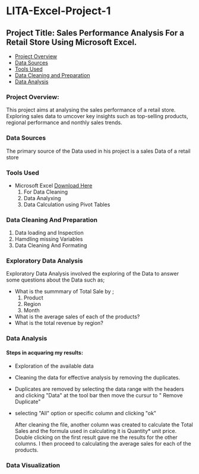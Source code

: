 # LITA-Excel-Project-1

## Project Title: Sales Performance Analysis For a Retail Store Using Microsoft Excel.

- [Project Overview](#project-overview)
- [Data Sources](#data-sources)
- [Tools Used](#tools-used)
- [Data Cleaning and Preparation](#data-cleaning-and-preparation)
- [Data Analysis](#data-analysis)

### Project Overview: 
This project aims at analysing the sales performance of a retail store. Exploring sales data to umcover key insights such as top-selling products, regional performance and nonthly sales trends.

### Data Sources

The primary source of the Data used in his project is a sales Data of a retail store

### Tools Used
- Microsoft Excel [Download Here](https://www.microsoft.com)
  1. For Data Cleaning
  2. Data Analyxing
  3. Data Calculation using Pivot Tables

### Data Cleaning And Preparation

1. Data loading and Inspection
2. Hamdling missing Variables
3. Data Cleaning And Formating

### Exploratory Data Analysis
Exploratory Data Analysis involved the exploring of the Data to answer some questions about the Data such as;
- What is the summmary of Total Sale by ;
  1. Product
  2. Region
  3. Month
- What is the average sales of each of the products?
- What is the total revenue by region?

### Data Analysis 
#### Steps in acquaring my results: 
- Exploration of the available data
- Cleaning the data for effective analysis by removing the duplicates.
- Duplicates are removed by selecting the data range with the headers and clicking "Data" at the tool bar then move the cursur to " Remove Duplicate"
- selecting "All" option or specific column and clicking "ok"

  After cleaning the file, another column was created to calculate the Total Sales and the formula used in calculating it is Quantity* unit price. Double clicking on the first result gave me the results for the other columns. I then proceed to calculating the average sales for each of the products.

### Data Visualization



